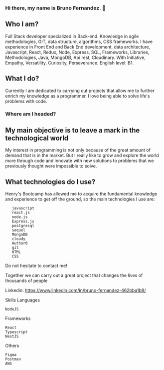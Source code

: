 ### Hi there, my name is Bruno Fernandez. 👋

## Who I am?
Full Stack developer specialized in Back-end. Knowledge in agile methodologies, GIT, data structure, algorithms, CSS frameworks. I have experience in Front End and Back End development, data architecture, Javascript, React, Redux, Node, Express, SQL, Frameworks, Libraries, Methodologies, Java, MongoDB, Api rest, Cloudinary. With Initiative, Empathy, Versatility, Curiosity, Perseverance. English level: B1.

## What I do? 
Currently I am dedicated to carrying out projects that allow me to further enrich my knowledge as a programmer. I love being able to solve life's problems with code.

### Where am I headed?

## My main objective is to leave a mark in the technological world
My interest in programming is not only because of the great amount of demand that is in the market. But I really like to grow and explore the world more through code and innovate with new solutions to problems that we previously thought were impossible to solve.

## What technologies do I use?

Henry's Bootcamp has allowed me to acquire the fundamental knowledge and experience to get off the ground, so the main technologies I use are:

       javascript
       react.js
       node.js
       Express.js
       postgresql
       sequel
       MongoDB
       cloudy
       Author0
       git
       HTML
       CSS

Do not hesitate to contact me!

Together we can carry out a great project that changes the lives of thousands of people

Linkedin: https://www.linkedin.com/in/bruno-fernandez-462bba1b8/

<!--
**brunofnz/brunofnz** is a ✨ _special_ ✨ repository because its `README.md` (this file) appears on your GitHub profile.

Here are some ideas to get you started:

- 🔭 I’m currently working on ...
- 🌱 I’m currently learning ...
- 👯 I’m looking to collaborate on ...
- 🤔 I’m looking for help with ...
- 💬 Ask me about ...
- 📫 How to reach me: ...
- 😄 Pronouns: ...
- ⚡ Fun fact: ...
-->

Skills
Languages

    NodeJS

Frameworks

    React
    Typescript
    NestJS

Others

    Figma
    Postman
    AWS
